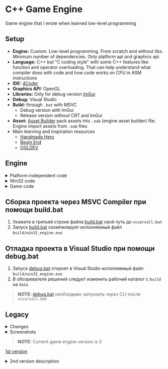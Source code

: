 # C++ Game Engine
Game engine that i wrote when learned low-level programming

## Setup
* **Engine:** Custom. Low-level programming. From scratch and without libs. Minimum number of dependencies. Only platform api and graphics api
* **Language:** C++ but "C coding style" with some C++ features like function and operator overloading. That can help understand what compiler does with code and how code works on CPU in ASM instructions
* **IDE:** [4Coder](https://4coder.net/)
* **Graphics API:** OpenGL
* **Libraries:** Only for debug version [ImGui](https://github.com/ocornut/imgui)
* **Debug:** Visual Studio
* **Build:** through `.bat` with MSVC
  * Debug version with ImGui
  * Release version without CRT and ImGui
* **Asset:** [Asset Builder](https://github.com/ezexff/asset-builder) pack assets into `.eab` (engine asset builder) file. Engine import assets from `.eab` files
* Main learning and inspiration resources
  * [Handmade Hero](https://handmadehero.org/)
  * [Begin End](https://www.youtube.com/channel/UCz29nMCtFP5cuyuLR_0dFkw)
  * [OGLDEV](https://ogldev.org/)

## Engine
<details>
<summary>Platform-independent code</summary>

* ### Types
  * Custom names for C data types (int, float and etc.)
  * Constant values
    * Min and Max for int, float and etc.
    * Pi, Tau
  * Preprocessor directives
    * Assert()
    * InvalidCodePath
    * InvalidDefaultCase
    * Kilobytes(), Megabytes(), Gigabytes(), Terabytes()
    * ArrayCount()
  * No CRT
    * _fltused
    * memset()
  * Vector declarations (v2, v2s, v3, v3s, v4)
  * Rectangle declarations (rectangle2, rectangle3)
  * Matrix declarations (m4x4, m4x4_inv)
* ### Structs
  * Memory
    * `game_memory`
  * Renderer
    * `renderer_frame`
    * `camera`
    * `opengl`
  * Audio
    * `game_sound_output_buffer`
    * `loaded_sound`
  * Input
    * `platform_file_handle`
    * `platform_file_group`
    * `game_button_state`
    * `game_controller_input`
    * `game_input_mouse_button`
    * `game_input`
  * Other
    * `platform_api` pointers to win32 functions
      * Read data from files
        * GetAllFilesOfTypeBegin
        * GetAllFilesOfTypeEnd
        * OpenNextFile
        * ReadDataFromFile
        * FileError
  * Debug
    * `imgui` context, variables for windows visibility and etc.
* ### Functions
  * `SafeTruncateUInt64()`
  * `GetController()`
* ### Export/import function declarations
  * Game
    * `UpdateAndRender()`
    * `GetSoundSamples()`
  * Renderer
    * `BeginFrame()`
    * `EndFrame()`
---
  
</details>

<details>
<summary>Win32 code</summary>


* ### Memory
  * Alloc big memory block with VirtualAlloc()
  * Init pointers to platform API functions
* ### Renderer (OpenGL)
  * Load renderer from .dll
  * Init frame object
  * Init pointers to shader functions
  * Update Frame object at every frame with `BeginFrame()` and `EndFrame()`
* ### Audio
  * WASAPI
  * ~~DirectSound~~
* ### Input
  * Keyboard
  * Mouse (keys, wheel, cursor)
  * Read files
    * GetAllFilesOfType
    * OpenNextFile
    * FileError
  * ~~XInput gamepad~~
* ### Other
  * Timer
  * Fps lock
  * Toggle fullscreen
* ### Debug
  * ImGui log app
  * ImGui win32 window
    * Settings
      * Demo window
      * Window mode
      * Fps lock
    * Renderer
      * Frame info
      * OpenGL info
    * Audio
      * WASAPI info
    * Input
      * Cheatsheet of implemented inputs
---

</details>

<details>
<summary>Game code</summary>

* ### Memory
  * ConstArena static storage
  * TranArena updates every frame
* ### Renderer (OpenGL)
  * Frame through camera with perspective projection
  * Push buffer
    * Clear
    * RectOnGround
    * RectOutlineOnGround
    * BitmapOnGround
  * Frame through shader with effects (blur, emboss, grayscale, inverse, sepia)
  * Skybox
  * Ground chunks
* ### Audio (sound mixer)
  * Play sound
  * Test sine wave
    * Change tone volume
    * Change tone hz
* ### Mode
  * Test
    * Render
      * Clear screen
      * Rectangle on ground
      * Load shader from file
      * Compile shader
      * Link shader program
  * World
    * Input
      * Movement
      * Camera
      * Attack
    * Hash-based world storage
    * Entities (hero, wall, monstar, sword)
    * Sim region  
      * Update entities in area around camera (movement, collisions and etc.)
    * Render
      * Updatable entities
      * Bitmap at ground chunks
* ### Other
  * Math
    * Intrinsics
      * Scalar operations through processor instructions
      * SIMD intrinsics for trigonometric math functions (SVML)
    * Scalar operations
    * Vector operators and operations
    * Rectangle operators and operations
    * Matrix operators and operations
  * Multithreaded task workers
  * Asset
    * Reading EAB files
    * Load bitmaps and sounds through task workers
* ### Debug
  * ImGui log app
  * ImGui game window
    * Sim region window visibility
    * Memory
      * ConstArena info
      * TranArena info
    * Audio
      * Playing sound info
      * Test sine wave
        * Tone hz
        * Tone volume
      * Play 1st loaded sound
    * Frame
      * Push buffer info
      * Camera position and angle info
      * Preview for color and depth textures
      * Effects (blur, emboss, grayscale, inverse, sepia)
      * Live shaders editor window visibility
      * Variables info (IDs - textures, shaders, programs)
    * Input
      * Mouse pos and delta
      * Log mouse input
      * Log keyboard input
    * Threads
      * Current state info for 4 workers
    * Assets
      * Created memory blocks info
      * Count for every type of asset
      * EAB file tree
        * Show selected bitmap in preview window
        * Play selected sound
    * Mode
      * Change game mode
      * Change camera position
      * Background fill color
  * Bitmap preview window
  * Shaders editor window
  * Sim region window
    * Origin, bounds and etc. info
    * List of updatable entities

</details>

## Сборка проекта через MSVC Compiler при помощи build.bat
1. Укажите в третьей строке файла [build.bat](code/build.bat) свой путь до `vcvarsall.bat`
2. Запуск [build.bat](code/build.bat) скомпилирует исполняемый файл `build/win32_engine.exe`
## Отладка проекта в Visual Studio при помощи debug.bat
1. Запуск [debug.bat](code/debug.bat) откроет в Visual Studio исполняемый файл `build/win32_engine.exe`
2. В обозревателе решений следует изменить рабочий каталог с `build` на `data`
> **NOTE:** [debug.bat](code/debug.bat) необходимо запускать через CLI после `vcvarsall.bat`

## Legacy
<details>
<summary>Changes</summary>

```
2024.03.26
 + added font to asset builder and engine
 + added font preview in ImGui EAB tree
 + in ImGui asset list Text replaced by BulletText

2024.03.20
 + added sim region, world, entities from old engine
 + added functions for rectangle types
 + added ground chunk buffers and fill ground chunks filling
 + fixed collision when hit monstar

2024.02.24
 + added IsDown() and WasPressed() input functions
 + fixed Frame s32 Width, Height replaced to v2s Dim
 + added MoveCamera() method - camera in frame from mode camera
 + changing camera pos and angle from game modes
 + added string type
 + added name and size in filehandle
 + improved OpenglCompileShader() and OpenglLinkProgram()
 + added rendering through texture (ColorTexture, DepthTexture, VAO, VBO, FBO)
 + added vert and frag shader screen effects to frame (blur, emboss, grayscale, inverse, sepia)
 + improved structure of ImGui debug windows
 + added mouse delta for 3d camera
 + improved 3d camera and movement in World mode
 + some ImGui Text replaced by BulletText
 + added task work queues
 + added assets loading from .eab files through thread task workers
 + added EAB tree with bitmaps and sounds
 + added preview window for bitmaps
 + added skybox
 + skybox optimized
 + fixed camera angle
 + fixed dtForFrame in movement code
 + improved shaders loading code
 + fixed bug in platform file i/o code
 + reworked code for load shader texts
 + added bitmap on ground to push buffer renderer
```

</details>

<details>
<summary>Screenshots</summary>

### 23.03.2024
<img src="https://i.imgur.com/cGDpNIo.png" alt="5 - 23.03.2024">
<img src="https://i.imgur.com/wWGq702.png" alt="4 - 23.03.2024">
<img src="https://i.imgur.com/aPd24OJ.png" alt="3 - 23.03.2024">
<img src="https://i.imgur.com/Xwltila.png" alt="2 - 23.03.2024">
<img src="https://i.imgur.com/dF5uV3q.png" alt="1 - 23.03.2024">

### 18.02.2024
<img src="https://i.imgur.com/CTprHxF.png" alt="2 - 18.02.2024">

### 16.02.2024
<img src="https://i.imgur.com/P8EAYty.png" alt="1 - 16.02.2024">

### 26.12.2023
<img src="https://i.imgur.com/ScSqF2k.png" alt="19 - 26.12.2023">
<img src="https://i.imgur.com/mNnF25d.png" alt="18 - 26.12.2023">
<img src="https://i.imgur.com/66SAlev.png" alt="17 - 26.12.2023">
<img src="https://i.imgur.com/m0dVLfg.png" alt="16 - 26.12.2023">
<img src="https://i.imgur.com/oRULiTy.png" alt="15 - 26.12.2023">
<img src="https://i.imgur.com/2WkdFRJ.png" alt="14 - 26.12.2023">
<img src="https://i.imgur.com/3KfLifH.png" alt="13 - 26.12.2023">
<img src="https://i.imgur.com/SGAMw7X.png" alt="12 - 26.12.2023">
<img src="https://i.imgur.com/yoag0Nv.png" alt="11 - 26.12.2023">
<img src="https://i.imgur.com/qwDYdQb.png" alt="10 - 26.12.2023">

### 26.08.2023
<img src="https://i.imgur.com/08RFODw.png" alt="9 - 26.08.2023">
<img src="https://i.imgur.com/DuFitsj.png" alt="8 - 26.08.2023">

### 21.08.2023
<img src="https://i.imgur.com/ue5gFgL.png" alt="7 - 21.08.2023">

### 19.08.2023
<img src="https://i.imgur.com/BNUPyQj.png" alt="6 - 19.08.2023">

### 12.08.2023
<img src="https://i.imgur.com/lFqbDXQ.png" alt="5 - 12.08.2023">
<img src="https://i.imgur.com/icJtm0k.png" alt="4 - 12.08.2023">
<img src="https://i.imgur.com/vRpIoxd.png" alt="3 - 12.08.2023">
<img src="https://i.imgur.com/gW81zeb.png" alt="2 - 12.08.2023">

### 06.01.2023
<img src="https://i.imgur.com/oZZdn5x.png" alt="1 - 06.01.2023">

</details>

> **NOTE:** Current game engine version is 3

[1st version](https://github.com/ezexff/learning_opengl)

<details>
<summary>2nd version description</summary>

* ### Platform Layer (GLFW)
  * Memory: big memory block from VirtualAlloc()
  * OpenGL (Glad) + GLSL
  * Framerate
    * Locked and Unlocked
    * VSync
  * Window mode: fullscreen or windowed
  * Inputs
    * Keyboard
    * Mouse
  * Resolution independent rendering (getting window dimension)
  * Timers???
  * Debug
    * ImGui: Logging, Diagramming and etc.
    * Performance Counters
* ### Game Layer
  * Memory
    * WorldArena: static storage
      * GameState
      * Assets initialization
    * TranArena: updates every frame
      * SimRegion
      * GrounBuffer
      * RenderGroup
  * Types: Preprocessor directives
    * Custom names for standart types: int, float and etc.
    * Constant values: int min/max, float min/max, Pi, Tau and etc.
    * Assert(Expression)  
    * Kilobytes, Megabytes, Gigabytes, Terabytes
    * ArrayCount(Array)
  * Math: vectors, rectangles, matrices and scalar operations
  * Intrinsics: scalar operations through processor instructions
  * Inputs
    * Mouse
      * Camera pitch and yaw
      * ImGui
    * Keyboard: hero moving and shooting
  * Timers: models animations update???
  * Entities (игрок и объекты окружения)???
    * Equation of motion
    * Collision detection with gliding and overlapping
    * Transform matrices
  * Camera
  * Assets (импорт 3d-моделей, сгенерированных при помощи Assets Generator)???
  * SimRegion
  * RenderGroup (OpenGL)
    * Resolution independent rendering (FBO based on window dimension)
    * Persprective projection
    * Orthogonal projection
    * Environment Objects Rendering System (cистема рендеринга объектов окружения, объединённых в VBO)
    * Single Static Meshes (VBO одиночных мешей без анимаций)
    * Single Animated Meshes (VBO одиночных анимированных мешей)
    * Multiple Static Meshes (VBO инстансинг множества статичных мешей без анимаций - множество экземпляров мешей с разными матрицами преобразований)
    * Rendering debug info (world origin, lightings positions, collisions borders)
    * Water (FBO+RBO, Water Shader, Clipping Planes, DuDv Texture, Fresnel Effect, Normal Map)
    * Shadows (Shadow Mapping: Depth Map from Depth Buffer)
    * Grass Objects Rendering System (VBO инстансинг травы с облегчённым шейдером и без теней)
    * Seamless Ground Texture Rendering
  * ImGui: Logging, Diagramming and etc. Меню разработчика в ImGui для просмотра и редактирования параметров подсистем движка (Settings, Memory, Camera, Entities, Render, Light Sources, Shadows, Water)
  * Shaders
    * Water: Reflection Texture + Refraction Texture + Materials + Lighting
    * Grass: Materials + Lighting
    * 3d-model: Materials + Lighting + Shadows (Depth Shader, Shadow Shader, Shadow acne, Peter panning, PCF)

</details>
